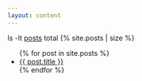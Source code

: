 ```yaml
---
layout: content
---
```

ls -lt <a href="{% site.url %}/posts/">posts</a>
total {% site.posts | size %}
<ul class="posts">
    {% for post in site.posts %}
        <li>
            <a class="reserved" href="{{ post.url }}">{{ post.title }}</a>
        </li>
    {% endfor %}
</ul>
